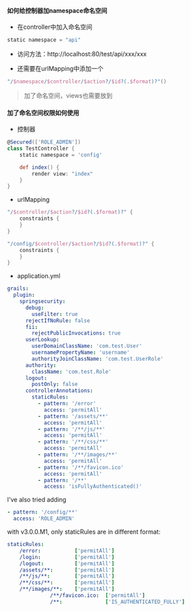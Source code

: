 #### 如何给控制器加namespace命名空间

  - 在controller中加入命名空间
  
  ```groovy
  static namespace = "api"
  ```

* 访问方法：http://localhost:80/test/api/xxx/xxx

* 还需要在urlMapping中添加一个

```groovy
"/$namespace/$controller/$action?/$id?(.$format)?"()
```

> 加了命名空间，views也需要放到


#### 加了命名空间权限如何使用

* 控制器

```groovy
@Secured(['ROLE_ADMIN'])
class TestController {
    static namespace = 'config'

    def index() {
        render view: "index"
    }
}
```

* urlMapping

```groovy
"/$controller/$action?/$id?(.$format)?" {
    constraints {
    }
}

"/config/$controller/$action?/$id?(.$format)?" {
    constraints {
    }
}
```

* application.yml

```yaml
grails:
  plugin:
    springsecurity:
      debug:
        useFilter: true
      rejectIfNoRule: false
      fii:
        rejectPublicInvocations: true
      userLookup:
        userDomainClassName: 'com.test.User'
        usernamePropertyName: 'username'
        authorityJoinClassName: 'com.test.UserRole'
      authority:
        className: 'com.test.Role'
      logout:
        postOnly: false
      controllerAnnotations:
        staticRules:
          - pattern: '/error'
            access: 'permitAll'
          - pattern: '/assets/**'
            access: 'permitAll'
          - pattern: '/**/js/**'
            access: 'permitAll'
          - pattern: '/**/css/**'
            access: 'permitAll'
          - pattern: '/**/images/**'
            access: 'permitAll'
          - pattern: '/**/favicon.ico'
            access: 'permitAll'
          - pattern: '/**'
            access: 'isFullyAuthenticated()'
```
I've also tried adding

```yaml
- pattern: '/config/**'
  access: 'ROLE_ADMIN'
```
            
with v3.0.0.M1, only staticRules are in different format:

```yaml
staticRules:
    /error:           ['permitAll']
    /login:           ['permitAll']
    /logout:          ['permitAll']
    /assets/**:       ['permitAll']
    /**/js/**:        ['permitAll']
    /**/css/**:       ['permitAll']
    /**/images/**:    ['permitAll']
              /**/favicon.ico:  ['permitAll']
              /**:              ['IS_AUTHENTICATED_FULLY']
                    
```
